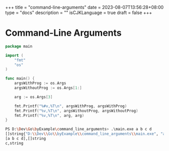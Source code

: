 +++
title = "command-line-arguments"
date = 2023-08-07T13:56:28+08:00
type = "docs"
description = ""
isCJKLanguage = true
draft = false
+++

# Command-Line Arguments

```go
package main

import (
	"fmt"
	"os"
)

func main() {
	argsWithProg := os.Args
	argsWithoutProg := os.Args[1:]

	arg := os.Args[3]

	fmt.Printf("%#v,%T\n", argsWithProg, argsWithProg)
	fmt.Printf("%v,%T\n", argsWithoutProg, argsWithoutProg)
	fmt.Printf("%v,%T\n", arg, arg)
}

```



```bash
PS D:\Dev\Go\byExample\command_line_arguments> .\main.exe a b c d
[]string{"D:\\Dev\\Go\\byExample\\command_line_arguments\\main.exe", "a", "b", "c", "d"},[]string
[a b c d],[]string
c,string
```

